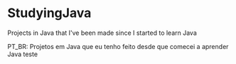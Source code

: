 # StudyingJava
Projects in Java that I've been made since I started to learn Java

PT_BR: Projetos em Java que eu tenho feito desde que comecei a aprender Java
teste
